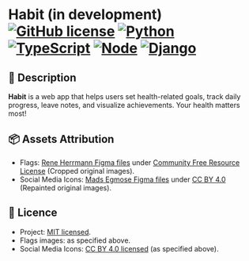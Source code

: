 # Habit (in development) [![GitHub license](https://img.shields.io/badge/license-MIT-blue.svg)](https://github.com/IIyCbKA/Chess/blob/main/LICENSE) [![Python](https://img.shields.io/badge/Python-3.12-blue)](https://www.python.org/downloads/release/python-3120/) [![TypeScript](https://img.shields.io/badge/TypeScript-5.8.3-blue)](https://www.typescriptlang.org/) [![Node](https://img.shields.io/badge/Node-20-green)](https://nodejs.org/en) [![Django](https://img.shields.io/badge/Django-5.2-green)](https://www.djangoproject.com/download/?supported-versions)

## 🌿 Description
**Habit** is a web app that helps users set health-related goals, track daily progress, leave notes, and visualize achievements. Your health matters most!

## 📦 Assets Attribution
- Flags: [Rene Herrmann Figma files](https://www.figma.com/community/plugin/749888869584535589/flags) under [Community Free Resource License](https://www.figma.com/legal/community-free-resource-license) (Cropped original images).
- Social Media Icons: [Mads Egmose Figma files](https://www.figma.com/community/file/839558611085349133) under [CC BY 4.0](https://creativecommons.org/licenses/by/4.0/) (Repainted original images).

## 📄 Licence
- Project: [MIT licensed](https://github.com/IIyCbKA/Habit/blob/main/LICENSE).
- Flags images: as specified above.
- Social Media Icons: [CC BY 4.0 licensed](https://creativecommons.org/licenses/by/4.0/) (as specified above).